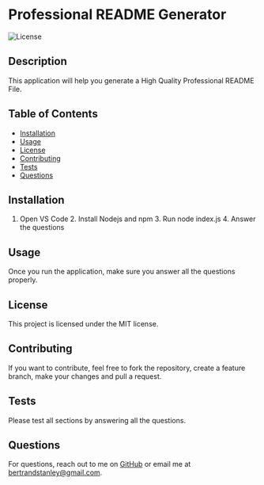 # Professional README Generator
![License](https://img.shields.io/badge/license-MIT-blue)

## Description
This application will help you generate a High Quality Professional README File.

## Table of Contents
- [Installation](#installation)
- [Usage](#usage)
- [License](#license)
- [Contributing](#contributing)
- [Tests](#tests)
- [Questions](#questions)

## Installation
1. Open VS Code 2. Install Nodejs and npm 3. Run node index.js 4. Answer the questions

## Usage
Once you run the application, make sure you answer all the questions properly.

## License

This project is licensed under the MIT license.

## Contributing
If you want to contribute, feel free to fork the repository, create a feature branch, make your changes and pull a request.

## Tests
Please test all sections by answering all the questions.

## Questions
For questions, reach out to me on [GitHub](https://github.com/bertrandstanley) or email me at bertrandstanley@gmail.com.

